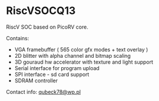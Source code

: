 # RiscVSOCQ13
RiscV SOC based on PicoRV core. 

Contains:
- VGA framebuffer ( 565 color gfx modes + text overlay )
- 2D blitter with alpha channel and bitmap scaling
- 3D gouraud hw accelerator with texture and light support 
- Serial interface for program upload
- SPI interface - sd card support
- SDRAM controller
   

Contact info: qubeck78@wp.pl


